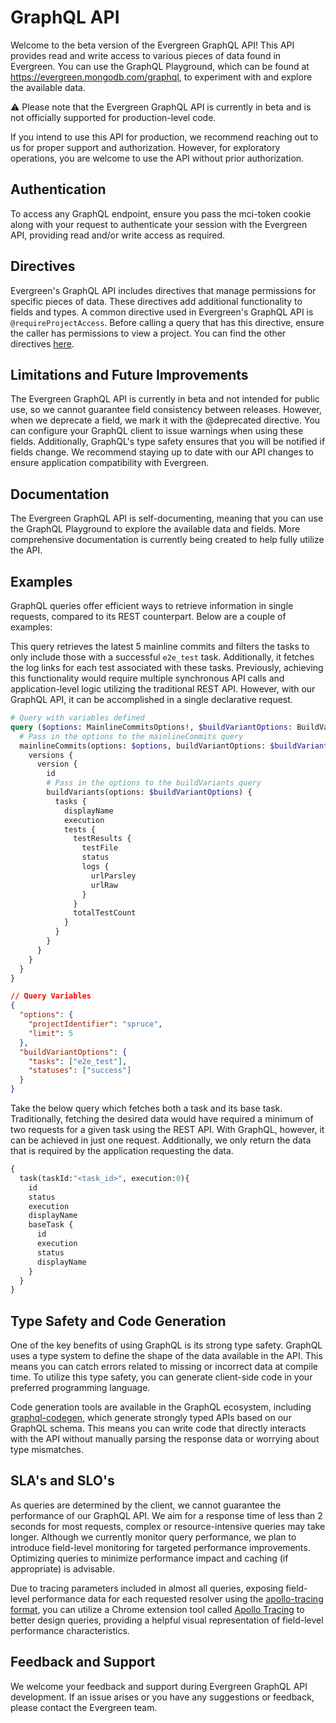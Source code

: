# GraphQL API

Welcome to the beta version of the Evergreen GraphQL API! This API provides read
and write access to various pieces of data found in Evergreen. You can use the
GraphQL Playground, which can be found at https://evergreen.mongodb.com/graphql,
to experiment with and explore the available data.

⚠️ Please note that the Evergreen GraphQL API is currently in beta and is not
officially supported for production-level code.

If you intend to use this API
for production, we recommend reaching out to us for proper support and
authorization. However, for exploratory operations, you are welcome to use the
API without prior authorization.

## Authentication

To access any GraphQL endpoint, ensure you pass the mci-token cookie along with
your request to authenticate your session with the Evergreen API, providing read
and/or write access as required.

## Directives

Evergreen's GraphQL API includes directives that manage permissions for specific
pieces of data. These directives add additional functionality to fields and
types. A common directive used in Evergreen's GraphQL API is
`@requireProjectAccess`. Before calling a query that has this directive, ensure
the caller has permissions to view a project. You can find the other directives
[here](https://github.com/evergreen-ci/evergreen/blob/d96942bcf0c26b158b8b1313bd27786f7a7c31a7/graphql/schema/directives.graphql).

## Limitations and Future Improvements

The Evergreen GraphQL API is currently in beta and not intended for public use,
so we cannot guarantee field consistency between releases. However, when we
deprecate a field, we mark it with the @deprecated directive. You can configure
your GraphQL client to issue warnings when using these fields. Additionally,
GraphQL's type safety ensures that you will be notified if fields change. We
recommend staying up to date with our API changes to ensure application
compatibility with Evergreen.

## Documentation

The Evergreen GraphQL API is self-documenting, meaning that you can use the
GraphQL Playground to explore the available data and fields. More comprehensive
documentation is currently being created to help fully utilize the API.

## Examples

GraphQL queries offer efficient ways to retrieve information in single requests,
compared to its REST counterpart. Below are a couple of examples:

This query retrieves the latest 5 mainline commits and filters the tasks to only
include those with a successful `e2e_test` task. Additionally, it fetches the
log links for each test associated with these tasks. Previously, achieving this
functionality would require multiple synchronous API calls and application-level
logic utilizing the traditional REST API. However, with our GraphQL API, it can
be accomplished in a single declarative request.

```graphql
# Query with variables defined
query ($options: MainlineCommitsOptions!, $buildVariantOptions: BuildVariantOptions!) {
  # Pass in the options to the mainlineCommits query
  mainlineCommits(options: $options, buildVariantOptions: $buildVariantOptions) {
    versions {
      version {
        id
        # Pass in the options to the buildVariants query
        buildVariants(options: $buildVariantOptions) {
          tasks {
            displayName
            execution
            tests {
              testResults {
                testFile
                status
                logs {
                  urlParsley
                  urlRaw
                }
              }
              totalTestCount
            }
          }
        }
      }
    }
  }
}
```

```json
// Query Variables
{
  "options": {
    "projectIdentifier": "spruce",
    "limit": 5
  },
  "buildVariantOptions": {
    "tasks": ["e2e_test"],
    "statuses": ["success"]
  }
}
```

Take the below query which fetches both a task and its base task. Traditionally,
fetching the desired data would have required a minimum of two requests for a
given task using the REST API. With GraphQL, however, it can be achieved in just
one request. Additionally, we only return the data that is required by the
application requesting the data.

```graphql
{
  task(taskId:"<task_id>", execution:0){
    id
    status
    execution
    displayName
    baseTask {
      id
      execution
      status
      displayName
    }
  }
}
```

## Type Safety and Code Generation

One of the key benefits of using GraphQL is its strong type safety. GraphQL uses
a type system to define the shape of the data available in the API. This means
you can catch errors related to missing or incorrect data at compile time. To
utilize this type safety, you can generate client-side code in your preferred
programming language.

Code generation tools are available in the GraphQL ecosystem, including
[graphql-codegen](https://the-guild.dev/graphql/codegen/docs/getting-started),
which generate strongly typed APIs based on our GraphQL schema. This means you
can write code that directly interacts with the API without manually parsing the
response data or worrying about type mismatches.

## SLA's and SLO's

As queries are determined by the client, we cannot guarantee the performance of
our GraphQL API. We aim for a response time of less than 2 seconds for most
requests, complex or resource-intensive queries may take longer. Although we
currently monitor query performance, we plan to introduce field-level monitoring
for targeted performance improvements. Optimizing queries to minimize
performance impact and caching (if appropriate) is advisable.

Due to tracing parameters included in almost all queries, exposing field-level
performance data for each requested resolver using the
[apollo-tracing format](https://github.com/apollographql/apollo-tracing), you
can utilize a Chrome extension tool called
[Apollo Tracing](https://chrome.google.com/webstore/detail/apollo-tracing/cekcgnaofolhdeamjcghebalfmjodgeh?hl=en-US)
to better design queries, providing a helpful visual representation of
field-level performance characteristics.

## Feedback and Support

We welcome your feedback and support during Evergreen GraphQL API development.
If an issue arises or you have any suggestions or feedback, please contact the
Evergreen team.

